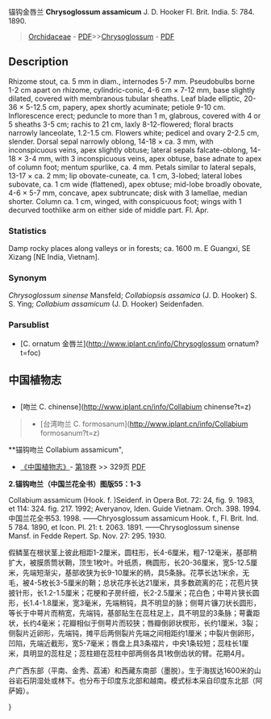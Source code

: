 锚钩金唇兰 **Chrysoglossum assamicum** J. D. Hooker Fl. Brit. India. 5: 784. 1890.

> [Orchidaceae](http://www.iplant.cn/info/Orchidaceae?t=foc) - [PDF](http://www.iplant.cn/foc/pdf/Orchidaceae.pdf)>>[Chrysoglossum](http://www.iplant.cn/info/Chrysoglossum?t=foc) - [PDF](http://www.iplant.cn/foc/pdf/Chrysoglossum.pdf)

## Description

Rhizome stout, ca. 5 mm in diam., internodes 5-7 mm. Pseudobulbs borne 1-2 cm apart on rhizome, cylindric-conic, 4-6 cm × 7-12 mm, base slightly dilated, covered with membranous tubular sheaths. Leaf blade elliptic, 20-36 × 5-12.5 cm, papery, apex shortly acuminate; petiole 9-10 cm. Inflorescence erect; peduncle to more than 1 m, glabrous, covered with 4 or 5 sheaths 3-5 cm; rachis to 21 cm, laxly 8-12-flowered; floral bracts narrowly lanceolate, 1.2-1.5 cm. Flowers white; pedicel and ovary 2-2.5 cm, slender. Dorsal sepal narrowly oblong, 14-18 × ca. 3 mm, with inconspicuous veins, apex slightly obtuse; lateral sepals falcate-oblong, 14-18 × 3-4 mm, with 3 inconspicuous veins, apex obtuse, base adnate to apex of column foot; mentum spurlike, ca. 4 mm. Petals similar to lateral sepals, 13-17 × ca. 2 mm; lip obovate-cuneate, ca. 1 cm, 3-lobed; lateral lobes subovate, ca. 1 cm wide (flattened), apex obtuse; mid-lobe broadly obovate, 4-6 × 5-7 mm, concave, apex subtruncate; disk with 3 lamellae, median shorter. Column ca. 1 cm, winged, with conspicuous foot; wings with 1 decurved toothlike arm on either side of middle part. Fl. Apr.

### Statistics
Damp rocky places along valleys or in forests; ca. 1600 m. E Guangxi, SE Xizang [NE India, Vietnam].

### Synonym
*Chrysoglossum sinense* Mansfeld; *Collabiopsis assamica* (J. D. Hooker) S. S. Ying; *Collabium assamicum* (J. D. Hooker) Seidenfaden.


### Parsublist

* [C.  ornatum  金唇兰](http://www.iplant.cn/info/Chrysoglossum ornatum?t=foc)

## 中国植物志

## 
* [吻兰  C.  chinense](http://www.iplant.cn/info/Collabium chinense?t=z)
> * [台湾吻兰  C.  formosanum](http://www.iplant.cn/info/Collabium formosanum?t=z)

**锚钩吻兰 Collabium assamicum",


* [《中国植物志》](http://www.iplant.cn/frps)- [第18卷](http://www.iplant.cn/frps/vol/18) >> 329页 [PDF](http://www.iplant.cn/frps/pdf/18/329.pdf)

**2.锚钩吻兰（中国兰花全书）图版55：1-3**

Collabium assamicum (Hook. f. )Seidenf. in Opera Bot. 72: 24, fig. 9. 1983, et 114: 324. fig. 217. 1992; Averyanov, Iden. Guide Vietnam. Orch. 398. 1994. 中国兰花全书53. 1998. ——Chryosglossum assamicum Hook. f., Fl. Brit. Ind. 5 784. 1890, et Icon. Pl. 21: t. 2063. 1891. ——Chrysoglossum sinense Mansf. in Fedde Repert. Sp. Nov. 27: 295. 1930.

假鳞茎在根状茎上彼此相距1-2厘米，圆柱形，长4-6厘米，粗7-12毫米，基部稍扩大，被膜质筒状鞘，顶生1枚叶。叶纸质，椭圆形，长20-36厘米，宽5-12.5厘米，先端短渐尖，基部收狭为长9-10厘米的柄，具5条脉。花葶长达1米余，无毛，被4-5枚长3-5厘米的鞘；总状花序长达21厘米，具多数疏离的花；花苞片狭披针形，长1.2-1.5厘米；花梗和子房纤细，长2-2.5厘米；花白色；中萼片狭长圆形，长1.4-1.8厘米，宽3毫米，先端稍钝，具不明显的脉；侧萼片镰刀状长圆形，等长于中萼片而稍宽，先端钝，基部贴生在蕊柱足上，具不明显的3条脉；萼囊距状，长约4毫米；花瓣相似于侧萼片而较狭；唇瓣倒卵状楔形，长约1厘米，3裂；侧裂片近卵形，先端钝，摊平后两侧裂片先端之间相距约1厘米；中裂片倒卵形，凹陷，先端近截形，宽5-7毫米；唇盘上具3条褶片，中央1条较短；蕊柱长1厘米，具明显的蕊柱足；蕊柱翅在蕊柱中部两侧各具1枚倒齿状的臂。花期4月。

产广西东部（平南、金秀、荔浦）和西藏东南部（墨脱）。生于海拔达1600米的山谷岩石阴湿处或林下。也分布于印度东北部和越南。模式标本采自印度东北部（阿萨姆）。


}